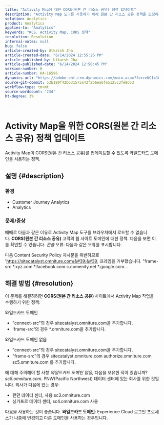 ```yaml
---
title: "Activity Map에 대한 CORS(원본 간 리소스 공유) 정책 업데이트"
description: "Activity Map 도구를 사용하기 위해 원본 간 리소스 공유 정책을 조정하는 방법을 알아봅니다."
solution: Analytics
product: Analytics
applies-to: "Analytics"
keywords: "KCS, Activity Map, CORS 정책"
resolution: Resolution
internal-notes: null
bug: false
article-created-by: Utkarsh Jha
article-created-date: "6/14/2024 12:55:26 PM"
article-published-by: Utkarsh Jha
article-published-date: "6/14/2024 12:58:45 PM"
version-number: 6
article-number: KA-16596
dynamics-url: "https://adobe-ent.crm.dynamics.com/main.aspx?forceUCI=1&pagetype=entityrecord&etn=knowledgearticle&id=6c7e5f5a-4d2a-ef11-840a-00224809e160"
source-git-commit: 53b180f42b631575a42f2b6ea6fe5125c3fe8d53
workflow-type: tm+mt
source-wordcount: '234'
ht-degree: 3%

---
```


# Activity Map을 위한 CORS(원본 간 리소스 공유) 정책 업데이트


Activity Map이 CORS(원본 간 리소스 공유)를 업데이트할 수 있도록<b> </b>와일드카드 도메인을 사용하는 정책.

## 설명 {#description}


### <b>환경 </b>

- Customer Journey Analytics
- Analytics




### <b>문제/증상</b>

때때로 다음과 같은 이유로 Activity Map 도구를 브라우저에서 로드할 수 없습니다. <b>CORS(원본 간 리소스 공유)</b> 고객의 웹 사이트 도메인에 대한 정책. 다음을 보면 이를 확인할 수 있습니다. *콘솔* 오류: 다음과 같은 오류를 표시합니다.

다음 Content Security Policy 지시문을 위반하므로 &#39;https://sitecatalyst.omniture.com/&#39;&#39; 프레임을 거부했습니다. &quot;frame-src \*.xyz.com \*.facebook.com c.comenity.net \*.google.com...


## 해결 방법 {#resolution}


이 문제를 해결하려면 <b>CORS(원본 간 리소스 공유) </b>사이트에서 Activity Map 작업을 수행하기 위한 정책:

와일드카드 도메인

- &quot;connect-src&quot;의 경우 sitecatalyst.omniture.com을 추가합니다.
- &#39;frame-src&#39;의 경우 \*.omniture.com을 추가합니다.


와일드카드 도메인 없음

- &quot;connect-src&quot;의 경우 sitecatalyst.omniture.com을 추가합니다.
- &quot;frame-src&quot;의 경우 sitecatalyst.omniture.com authorize.omniture.com sc5.omniture.com 를 추가합니다.


에 대해 주의해야 할 사항 *와일드카드 도메인 없음*, 다음을 보유한 적이 있습니까? *sc5.omniture.com*. PNW(Pacific Northwest) 데이터 센터에 있는 회사를 위한 것입니다. 회사가 다음에 있는 경우:

- 런던 데이터 센터, 사용 sc3.omniture.com
- 싱가포르 데이터 센터, sc4.omniture.com 사용


다음을 사용하는 것이 좋습니다. <b>와일드카드 도메인</b>: Experience Cloud 로그인 프로세스가 나중에 변경되고 다른 도메인을 사용하는 경우입니다.
